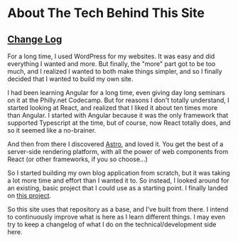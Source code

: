 # About The Tech Behind This Site

## [Change Log](../ChangeLog)

For a long time, I used WordPress for my websites. It was easy and did everything I wanted and more. But finally, the "more" part got to be too much, and I realized I wanted to both make things simpler, and so I finally decided that I wanted to build my own site.

I had been learning Angular for a long time, even giving day long seminars on it at the Philly.net Codecamp. But for reasons I don't totally understand, I started looking at React, and realized that I liked it about ten times more than Angular. I started with Angular because it was the only framework that supported Typescript at the time, but of course, now React totally does, and so it seemed like a no-brainer.

And then from there I discovered [Astro](https://astro.build), and loved it. You get the best of a server-side rendering platform, with all the power of web components from React (or other frameworks, if you so choose...)

So I started building my own blog application from scratch, but it was taking a lot more time and effort than I wanted it to. So instead, I looked around for an existing, basic project that I could use as a starting point. I finally landed on [this project](https://github.com/satnaing/astro-paper).

So this site uses that repository as a base, and I've built from there. I intend to continuously improve what is here as I learn different things. I may even try to keep a changelog of what I do on the technical/development side here.
